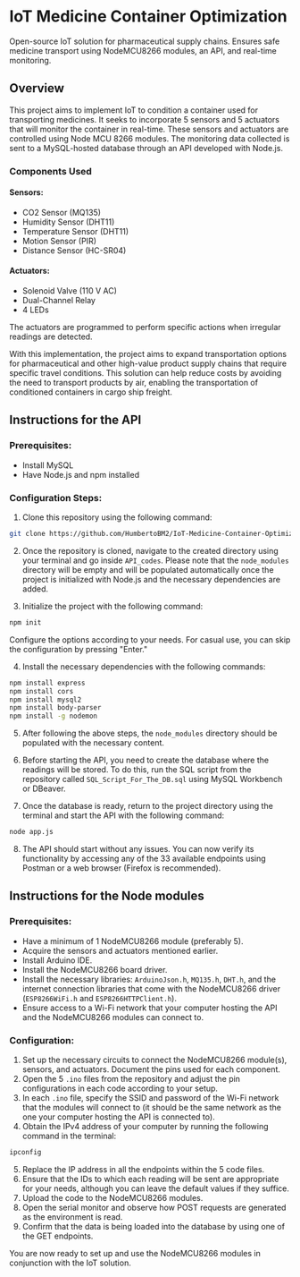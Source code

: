 # IoT Medicine Container Optimization
 Open-source IoT solution for pharmaceutical supply chains. Ensures safe medicine transport using NodeMCU8266 modules, an API, and real-time monitoring.

## Overview
This project aims to implement IoT to condition a container used for transporting medicines. It seeks to incorporate 5 sensors and 5 actuators that will monitor the container in real-time. These sensors and actuators are controlled using Node MCU 8266 modules. The monitoring data collected is sent to a MySQL-hosted database through an API developed with Node.js.

### Components Used

#### Sensors:
- CO2 Sensor (MQ135)
- Humidity Sensor (DHT11)
- Temperature Sensor (DHT11)
- Motion Sensor (PIR)
- Distance Sensor (HC-SR04)

#### Actuators:
- Solenoid Valve (110 V AC)
- Dual-Channel Relay
- 4 LEDs

The actuators are programmed to perform specific actions when irregular readings are detected.

With this implementation, the project aims to expand transportation options for pharmaceutical and other high-value product supply chains that require specific travel conditions. This solution can help reduce costs by avoiding the need to transport products by air, enabling the transportation of conditioned containers in cargo ship freight.


## Instructions for the API 
### Prerequisites:
- Install MySQL
- Have Node.js and npm installed

### Configuration Steps:
1. Clone this repository using the following command:
```bash
git clone https://github.com/HumbertoBM2/IoT-Medicine-Container-Optimization
```
2. Once the repository is cloned, navigate to the created directory using your terminal and go inside `API_codes`. Please note that the `node_modules` directory will be empty and will be populated automatically once the project is initialized with Node.js and the necessary dependencies are added.

3. Initialize the project with the following command:
```bash
npm init
```
Configure the options according to your needs. For casual use, you can skip the configuration by pressing "Enter."

4. Install the necessary dependencies with the following commands:
```bash
npm install express
npm install cors
npm install mysql2
npm install body-parser
npm install -g nodemon
```
5. After following the above steps, the `node_modules` directory should be populated with the necessary content.

6. Before starting the API, you need to create the database where the readings will be stored. To do this, run the SQL script from the repository called `SQL_Script_For_The_DB.sql` using MySQL Workbench or DBeaver.

7. Once the database is ready, return to the project directory using the terminal and start the API with the following command:
```bash
node app.js
```
8. The API should start without any issues. You can now verify its functionality by accessing any of the 33 available endpoints using Postman or a web browser (Firefox is recommended).
## Instructions for the Node modules

### Prerequisites:
- Have a minimum of 1 NodeMCU8266 module (preferably 5).
- Acquire the sensors and actuators mentioned earlier.
- Install Arduino IDE.
- Install the NodeMCU8266 board driver.
- Install the necessary libraries: `ArduinoJson.h`, `MQ135.h`, `DHT.h`, and the internet connection libraries that come with the NodeMCU8266 driver (`ESP8266WiFi.h` and `ESP8266HTTPClient.h`).
- Ensure access to a Wi-Fi network that your computer hosting the API and the NodeMCU8266 modules can connect to.

### Configuration:
1. Set up the necessary circuits to connect the NodeMCU8266 module(s), sensors, and actuators. Document the pins used for each component.
2. Open the 5 `.ino` files from the repository and adjust the pin configurations in each code according to your setup.
3. In each `.ino` file, specify the SSID and password of the Wi-Fi network that the modules will connect to (it should be the same network as the one your computer hosting the API is connected to).
4. Obtain the IPv4 address of your computer by running the following command in the terminal:
```bash
ipconfig
```

5. Replace the IP address in all the endpoints within the 5 code files.
6. Ensure that the IDs to which each reading will be sent are appropriate for your needs, although you can leave the default values if they suffice.
7. Upload the code to the NodeMCU8266 modules.
8. Open the serial monitor and observe how POST requests are generated as the environment is read.
9. Confirm that the data is being loaded into the database by using one of the GET endpoints.

You are now ready to set up and use the NodeMCU8266 modules in conjunction with the IoT solution.
